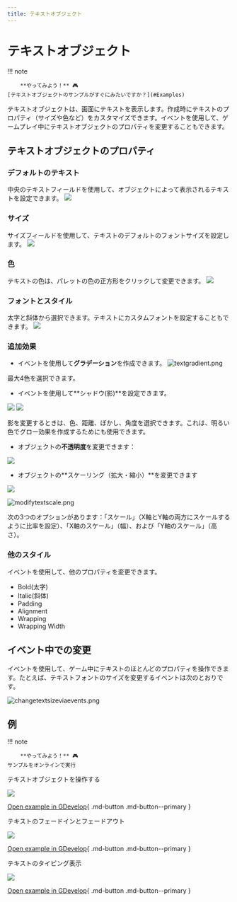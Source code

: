 ```yaml
---
title: テキストオブジェクト
---
```

# テキストオブジェクト

!!! note

        **やってみよう！** 🎮
    [テキストオブジェクトのサンプルがすぐにみたいですか？](#Examples)

テキストオブジェクトは、画面にテキストを表示します。作成時にテキストのプロパティ（サイズや色など）をカスタマイズできます。イベントを使用して、ゲームプレイ中にテキストオブジェクトのプロパティを変更することもできます。

## テキストオブジェクトのプロパティ

### デフォルトのテキスト

中央のテキストフィールドを使用して、オブジェクトによって表示されるテキストを設定できます。 ![](/gdevelop5/objects/change-text.png)

### サイズ

サイズフィールドを使用して、テキストのデフォルトのフォントサイズを設定します。 ![](/gdevelop5/objects/change-size-of-text.png)

### 色

テキストの色は、パレットの色の正方形をクリックして変更できます。 ![](/gdevelop5/objects/change-color-of-text.png)

### フォントとスタイル

太字と斜体から選択できます。テキストにカスタムフォントを設定することもできます。 ![](/gdevelop5/objects/change-style-of-text.png)

### 追加効果

* イベントを使用して**グラデーション**を作成できます。 ![textgradient.png](/gdevelop5/objects/textgradient.png)

最大4色を選択できます。

* イベントを使用して**シャドウ(影)**を設定できます。

![](/gdevelop5/objects/showtextshadow.png) ![](/gdevelop5/objects/changetextshadow.png)

影を変更するときは、色、距離、ぼかし、角度を選択できます。これは、明るい色でグロー効果を作成するためにも使用できます。

* オブジェクトの**不透明度**を変更できます：

![](/gdevelop5/objects/changetextopacity.png)

* オブジェクトの**スケーリング（拡大・縮小）**を変更できます

![](/gdevelop5/objects/textscaling.png)

![modifytextscale.png](/gdevelop5/objects/modifytextscale.png)

次の3つのオプションがあります：「スケール」（X軸とY軸の両方にスケールするように比率を設定）、「X軸のスケール」（幅）、および「Y軸のスケール」（高さ）。

### 他のスタイル

イベントを使用して、他のプロパティを変更できます。

- Bold(太字)
- Italic(斜体)
- Padding
- Alignment
- Wrapping
- Wrapping Width

## イベント中での変更

イベントを使用して、ゲーム中にテキストのほとんどのプロパティを操作できます。たとえば、テキストフォントのサイズを変更するイベントは次のとおりです。

![changetextsizeviaevents.png](/gdevelop5/objects/changetextsizeviaevents.png)

## 例

!!! note

        **やってみよう！** 🎮
    サンプルをオンラインで実行

テキストオブジェクトを操作する

[![](/gdevelop5/objects/changetextexample1.png)](https://editor.gdevelop-app.com/?project=example://manipulate-text-object)

[Open example in GDevelop](https://editor.gdevelop.io/?project=example://manipulate-text-object){ .md-button .md-button--primary }

テキストのフェードインとフェードアウト

[![](/gdevelop5/objects/textfadeoutinexample.png)](https://editor.gdevelop-app.com/?project=example://text-fade-in-out)

[Open example in GDevelop](https://editor.gdevelop.io/?project=example://text-fade-in-out){ .md-button .md-button--primary }

テキストのタイピング表示

[![](/gdevelop5/objects/type-ontexteffectexample.png)](https://editor.gdevelop-app.com/?project=example://type-on-text-effect)

[Open example in GDevelop](https://editor.gdevelop.io/?project=example://type-on-text-effect){ .md-button .md-button--primary }
